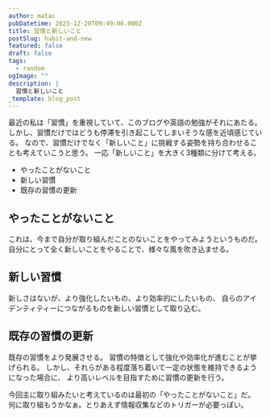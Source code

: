 ```yaml
---
author: matac
pubDatetime: 2023-12-20T09:49:06.000Z
title: 習慣と新しいこと
postSlug: habit-and-new
featured: false
draft: false
tags:
  - random
ogImage: ""
description: |
  習慣と新しいこと
_template: blog_post
---
```


最近の私は「習慣」を重視していて、このブログや英語の勉強がそれにあたる。
しかし、習慣だけではどうも停滞を引き起こしてしまいそうな感を近頃感じている。
なので、習慣だけでなく「新しいこと」に挑戦する姿勢を持ち合わせることも考えていこうと思う。
一応「新しいこと」を大きく3種類に分けて考える。

- やったことがないこと
- 新しい習慣
- 既存の習慣の更新

## やったことがないこと

これは、今まで自分が取り組んだことのないことをやってみようというものだ。
自分にとって全く新しいことをやることで、様々な風を吹き込ませる。

## 新しい習慣

新しさはないが、より強化したいもの、より効率的にしたいもの、
自らのアイデンティティーにつながるものを新しい習慣として取り込む。

## 既存の習慣の更新

既存の習慣をより発展させる。
習慣の特徴として強化や効率化が進むことが挙げられる。
しかし、それらがある程度落ち着いて一定の状態を維持できるようになった場合に、
より高いレベルを目指すために習慣の更新を行う。

今回主に取り組みたいと考えているのは最初の「やったことがないこと」だ。
何に取り組もうかなぁ。とりあえず情報収集などのトリガーが必要っぽい。
